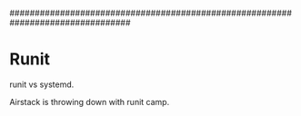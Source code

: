 ################################################################################

# Runit

runit vs systemd.

Airstack is throwing down with runit camp.
